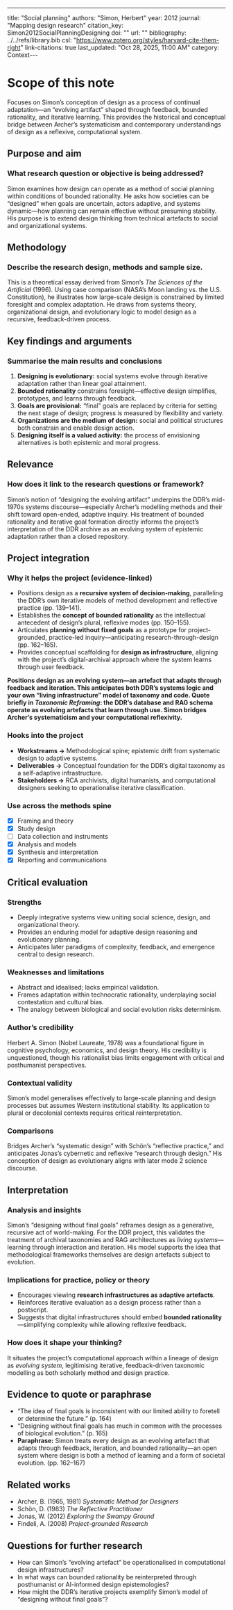 ---
title: "Social planning"
authors: "Simon, Herbert"
year: 2012
journal: "Mapping design research"
citation_key: Simon2012SocialPlanningDesigning
doi: ""
url: ""
bibliography: ../../refs/library.bib
csl: "https://www.zotero.org/styles/harvard-cite-them-right"
link-citations: true
last_updated: "Oct 28, 2025, 11:00 AM"
category: Context---
# Scope of this note
Focuses on Simon’s conception of design as a process of continual adaptation—an “evolving artifact” shaped through feedback, bounded rationality, and iterative learning. This provides the historical and conceptual bridge between Archer’s systematicism and contemporary understandings of design as a reflexive, computational system.

## Purpose and aim
### What research question or objective is being addressed?
Simon examines how design can operate as a method of social planning within conditions of bounded rationality. He asks how societies can be “designed” when goals are uncertain, actors adaptive, and systems dynamic—how planning can remain effective without presuming stability. His purpose is to extend design thinking from technical artefacts to social and organizational systems.

## Methodology
### Describe the research design, methods and sample size.
This is a theoretical essay derived from Simon’s *The Sciences of the Artificial* (1996). Using case comparison (NASA’s Moon landing vs. the U.S. Constitution), he illustrates how large-scale design is constrained by limited foresight and complex adaptation. He draws from systems theory, organizational design, and evolutionary logic to model design as a recursive, feedback-driven process.

## Key findings and arguments
### Summarise the main results and conclusions
1. **Designing is evolutionary:** social systems evolve through iterative adaptation rather than linear goal attainment.  
2. **Bounded rationality** constrains foresight—effective design simplifies, prototypes, and learns through feedback.  
3. **Goals are provisional:** “final” goals are replaced by criteria for setting the next stage of design; progress is measured by flexibility and variety.  
4. **Organizations are the medium of design:** social and political structures both constrain and enable design action.  
5. **Designing itself is a valued activity:** the process of envisioning alternatives is both epistemic and moral progress.  

## Relevance
### How does it link to the research questions or framework?
Simon’s notion of “designing the evolving artifact” underpins the DDR’s mid-1970s systems discourse—especially Archer’s modelling methods and their shift toward open-ended, adaptive inquiry. His treatment of bounded rationality and iterative goal formation directly informs the project’s interpretation of the DDR archive as an evolving system of epistemic adaptation rather than a closed repository.

## Project integration
### Why it helps the project (evidence-linked)
- Positions design as a **recursive system of decision-making**, paralleling the DDR’s own iterative models of method development and reflective practice (pp. 139–141).  
- Establishes the **concept of bounded rationality** as the intellectual antecedent of design’s plural, reflexive modes (pp. 150–155).  
- Articulates **planning without fixed goals** as a prototype for project-grounded, practice-led inquiry—anticipating research-through-design (pp. 162–165).  
- Provides conceptual scaffolding for **design as infrastructure**, aligning with the project’s digital-archival approach where the system learns through user feedback.  

**Positions design as an evolving system—an artefact that adapts through feedback and iteration. This anticipates both DDR’s systems logic and your own “living infrastructure” model of taxonomy and code. Quote briefly in *Taxonomic Reframing*: the DDR’s database and RAG schema operate as evolving artefacts that learn through use. Simon bridges Archer’s systematicism and your computational reflexivity.**

### Hooks into the project
- **Workstreams →** Methodological spine; epistemic drift from systematic design to adaptive systems.  
- **Deliverables →** Conceptual foundation for the DDR’s digital taxonomy as a self-adaptive infrastructure.  
- **Stakeholders →** RCA archivists, digital humanists, and computational designers seeking to operationalise iterative classification.  

### Use across the methods spine
- [x] Framing and theory  
- [x] Study design  
- [ ] Data collection and instruments  
- [x] Analysis and models  
- [x] Synthesis and interpretation  
- [x] Reporting and communications  

## Critical evaluation
### Strengths
- Deeply integrative systems view uniting social science, design, and organizational theory.  
- Provides an enduring model for adaptive design reasoning and evolutionary planning.  
- Anticipates later paradigms of complexity, feedback, and emergence central to design research.  

### Weaknesses and limitations
- Abstract and idealised; lacks empirical validation.  
- Frames adaptation within technocratic rationality, underplaying social contestation and cultural bias.  
- The analogy between biological and social evolution risks determinism.

### Author’s credibility
Herbert A. Simon (Nobel Laureate, 1978) was a foundational figure in cognitive psychology, economics, and design theory. His credibility is unquestioned, though his rationalist bias limits engagement with critical and posthumanist perspectives.

### Contextual validity
Simon’s model generalises effectively to large-scale planning and design processes but assumes Western institutional stability. Its application to plural or decolonial contexts requires critical reinterpretation.

### Comparisons
Bridges Archer’s “systematic design” with Schön’s “reflective practice,” and anticipates Jonas’s cybernetic and reflexive “research through design.” His conception of design as evolutionary aligns with later mode 2 science discourse.

## Interpretation
### Analysis and insights
Simon’s “designing without final goals” reframes design as a generative, recursive act of world-making. For the DDR project, this validates the treatment of archival taxonomies and RAG architectures as *living systems*—learning through interaction and iteration. His model supports the idea that methodological frameworks themselves are design artefacts subject to evolution.

### Implications for practice, policy or theory
- Encourages viewing **research infrastructures as adaptive artefacts**.  
- Reinforces iterative evaluation as a design process rather than a postscript.  
- Suggests that digital infrastructures should embed **bounded rationality**—simplifying complexity while allowing reflexive feedback.  

### How does it shape your thinking?
It situates the project’s computational approach within a lineage of design as *evolving system*, legitimising iterative, feedback-driven taxonomic modelling as both scholarly method and design practice.

## Evidence to quote or paraphrase
- “The idea of final goals is inconsistent with our limited ability to foretell or determine the future.” (p. 164)  
- “Designing without final goals has much in common with the processes of biological evolution.” (p. 165)  
- **Paraphrase:** Simon treats every design as an evolving artefact that adapts through feedback, iteration, and bounded rationality—an open system where design is both a method of learning and a form of societal evolution. (pp. 162–167)  

## Related works
- Archer, B. (1965, 1981) *Systematic Method for Designers*  
- Schön, D. (1983) *The Reflective Practitioner*  
- Jonas, W. (2012) *Exploring the Swampy Ground*  
- Findeli, A. (2008) *Project-grounded Research*  

## Questions for further research
- How can Simon’s “evolving artefact” be operationalised in computational design infrastructures?  
- In what ways can bounded rationality be reinterpreted through posthumanist or AI-informed design epistemologies?  
- How might the DDR’s iterative projects exemplify Simon’s model of “designing without final goals”?  